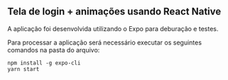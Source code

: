 ## Tela de login + animações usando React Native

A aplicação foi desenvolvida utilizando o Expo para deburação e testes. 

Para processar a aplicação será necessário executar os seguintes comandos na pasta do arquivo:

```
npm install -g expo-cli
yarn start
```
